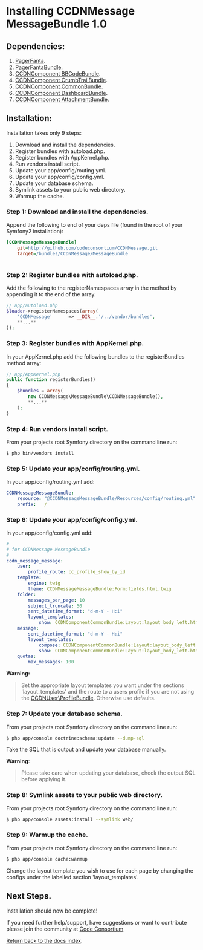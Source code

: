 Installing CCDNMessage MessageBundle 1.0
========================================

## Dependencies:

1. [PagerFanta](https://github.com/whiteoctober/Pagerfanta).
2. [PagerFantaBundle](http://github.com/whiteoctober/WhiteOctoberPagerfantaBundle).
3. [CCDNComponent BBCodeBundle](https://github.com/codeconsortium/BBCodeBundle).
4. [CCDNComponent CrumbTrailBundle](https://github.com/codeconsortium/CrumbTrailBundle).
5. [CCDNComponent CommonBundle](https://github.com/codeconsortium/CommonBundle).
6. [CCDNComponent DashboardBundle](https://github.com/codeconsortium/DashboardBundle).
7. [CCDNComponent AttachmentBundle](https://github.com/codeconsortium/AttachmentBundle).

## Installation:

Installation takes only 9 steps:

1. Download and install the dependencies.
2. Register bundles with autoload.php.
3. Register bundles with AppKernel.php.  
4. Run vendors install script.
5. Update your app/config/routing.yml. 
6. Update your app/config/config.yml. 
7. Update your database schema.
8. Symlink assets to your public web directory.
9. Warmup the cache.

### Step 1: Download and install the dependencies.

Append the following to end of your deps file (found in the root of your Symfony2 installation):

``` ini
[CCDNMessageMessageBundle]
	git=http://github.com/codeconsortium/CCDNMessage.git
	target=/bundles/CCDNMessage/MessageBundle
	
```

### Step 2: Register bundles with autoload.php.

Add the following to the registerNamespaces array in the method by appending it to the end of the array.

``` php
// app/autoload.php
$loader->registerNamespaces(array(
    'CCDNMessage'      => __DIR__.'/../vendor/bundles',
	**...**
));
```
### Step 3: Register bundles with AppKernel.php.  

In your AppKernel.php add the following bundles to the registerBundles method array:  

``` php
// app/AppKernel.php
public function registerBundles()
{
    $bundles = array(
		new CCDNMessage\MessageBundle\CCDNMessageBundle(),
		**...**
	);
}
```

### Step 4: Run vendors install script.

From your projects root Symfony directory on the command line run:

``` bash
$ php bin/vendors install
```

### Step 5: Update your app/config/routing.yml. 

In your app/config/routing.yml add:  

``` yml
CCDNMessageMessageBundle:
    resource: "@CCDNMessageMessageBundle/Resources/config/routing.yml"
    prefix:   /
```

### Step 6: Update your app/config/config.yml. 

In your app/config/config.yml add:   

``` yml
#
# for CCDNMessage MessageBundle      
#
ccdn_message_message:  
    user:
        profile_route: cc_profile_show_by_id
    template:
        engine: twig
        theme: CCDNMessageMessageBundle:Form:fields.html.twig
    folder:
        messages_per_page: 10
        subject_truncate: 50
        sent_datetime_format: "d-m-Y - H:i"
        layout_templates:
            show: CCDNComponentCommonBundle:Layout:layout_body_left.html.twig
    message:
        sent_datetime_format: "d-m-Y - H:i"
        layout_templates:
            compose: CCDNComponentCommonBundle:Layout:layout_body_left.html.twig
            show: CCDNComponentCommonBundle:Layout:layout_body_left.html.twig
    quotas:
        max_messages: 100
```

**Warning:**

>Set the appropriate layout templates you want under the sections 'layout_templates' and the 
route to a users profile if you are not using the [CCDNUser\ProfileBundle](http://github.com/codeconsortium/CCDNUserProfileBundle). Otherwise use defaults.

### Step 7: Update your database schema.

From your projects root Symfony directory on the command line run:

``` bash
$ php app/console doctrine:schema:update --dump-sql
```

Take the SQL that is output and update your database manually.

**Warning:**

> Please take care when updating your database, check the output SQL before applying it.

### Step 8: Symlink assets to your public web directory.

From your projects root Symfony directory on the command line run:

``` bash
$ php app/console assets:install --symlink web/
```

### Step 9: Warmup the cache.

From your projects root Symfony directory on the command line run:

``` bash
$ php app/console cache:warmup
```

Change the layout template you wish to use for each page by changing the configs under the labelled section 'layout_templates'.

## Next Steps.

Installation should now be complete!

If you need further help/support, have suggestions or want to contribute please join the community at [Code Consortium](http://www.codeconsortium.com)

[Return back to the docs index](http://github.com/codeconsortium/CCDNMessageMessageBundle/blob/master/Resources/doc/index.md).
